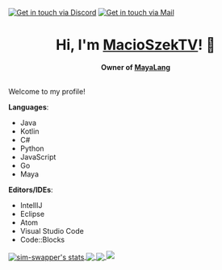    [![Get in touch via Discord](https://badges.krynn.dev/discord/?id=411498156208029707)](https://github.com/MacioSzekTV)   [![Get in touch via Mail](https://badges.krynn.dev/email/?address=contact@macioszektv.eu)](https://github.com/MacioSzekTV)

<h1 align="center">Hi, I'm <a href="https://github.com/MacioSzekTV">MacioSzekTV</a>! 👋</h1>
<div align="center">
	<strong> Owner of <a href="https://github.com/MayaLang">MayaLang</a></strong>
</div>

<br/>

Welcome to my profile!<br/>

**Languages**: <br/>
- Java
- Kotlin
- C#
- Python
- JavaScript
- Go 
- Maya

**Editors/IDEs**: <br/>
- IntellIJ
- Eclipse
- Atom
- Visual Studio Code
- Code::Blocks

<a href="https://github.com/macioszektv">
  <img align="center" src="https://github-readme-stats.vercel.app/api?username=macioszektv&show_icons=true&include_all_commits=true&show_icons=true&title_color=fff&icon_color=79ff97&text_color=9f9f9f&bg_color=232323" alt="sim-swapper's stats" />
  <a href="https://github.com/macioszektv?tab=repositories">
  <img align="center" src="https://github-readme-stats.vercel.app/api/top-langs/?username=macioszektv&layout=compact&show_icons=true&title_color=fff&icon_color=79ff97&text_color=9f9f9f&bg_color=232323" />
<img align="center" src="https://discord.c99.nl/widget/theme-1/411498156208029707.png" />
</a>
</a>
<img
  src="https://cr-ss-service.azurewebsites.net/api/ScreenShot?widget=summary&username=macioszektv&badges=2&show-header=false&style=--header-bg-color:%23000;--border-radius:10px"
/>
